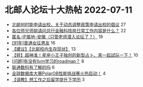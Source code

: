 # 北邮人论坛十大热帖 2022-07-11

- [北邮何时能申请出校，关于动态调整政策申请出校的倡议](https://bbs.byr.cn/article/Talking/6354975) 27
- [各位师兄师姐请问总行金融科技岗日常工作内容是什么？](https://bbs.byr.cn/article/Job/2167746) 22
- [匿名-IP属地-安徽（只管老师潜入论坛了？）](https://bbs.byr.cn/article/Feeling/3190243) 19
- [[91年]普通女征男友](https://bbs.byr.cn/article/Friends/2027353) 16
- [【建议】【北邮校内生存现状】](https://bbs.byr.cn/article/Picture/3325020) 13
- [【转】超神准！星座小王子独创的新型占卜、來一起試玩一下！](https://bbs.byr.cn/article/Constellations/326533) 10
- [[问题]有没有llvm学习的roadmap？](https://bbs.byr.cn/article/CPP/102024) 8
- [联通数科有了解的吗](https://bbs.byr.cn/article/WorkLife/1188811) 6
- [全球数据库大赛PolarOB性能挑战赛火热启动！](https://bbs.byr.cn/article/ACM_ICPC/100610) 4
- [【请教】想工作之后留学提升下学历](https://bbs.byr.cn/article/GoAbroad/387514) 3


